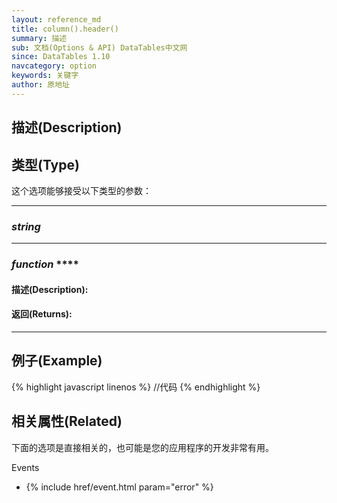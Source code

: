 ```yaml
---
layout: reference_md
title: column().header()
summary: 描述
sub: 文档(Options & API) DataTables中文网
since: DataTables 1.10
navcategory: option
keywords: 关键字
author: 原地址
---
```


## 描述(Description)



## 类型(Type)
这个选项能够接受以下类型的参数：

---

### _string_


---
    
### _function_ ****   

#### 描述(Description):


#### 返回(Returns):

--- 
    
## 例子(Example)


{% highlight javascript linenos %}
//代码
{% endhighlight %}



## 相关属性(Related)
下面的选项是直接相关的，也可能是您的应用程序的开发非常有用。

Events

- {% include href/event.html param="error" %}

